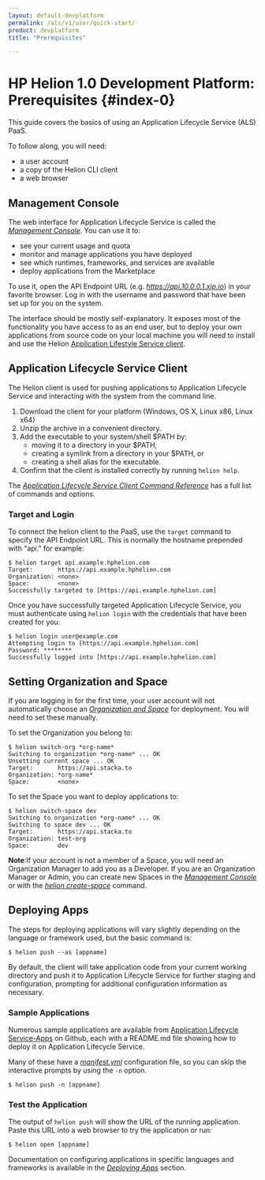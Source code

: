 ```yaml
---
layout: default-devplatform
permalink: /als/v1/user/quick-start/
product: devplatform
title: "Prerequisites"

---
```

<!--PUBLISHED-->

# HP Helion 1.0 Development Platform: Prerequisites {#index-0}

This guide covers the basics of using an Application Lifecycle Service (ALS) PaaS.

To follow along,
you will need:

-   a user account
-   a copy of the Helion CLI client
-   a web browser


Management Console[](#management-console "Permalink to this headline")
-----------------------------------------------------------------------

The web interface for Application Lifecycle Service is called the [*Management
Console*](/als/v1/admin/console/customize/#management-console). You can use it to:

-   see your current usage and quota
-   monitor and manage applications you have deployed
-   see which runtimes, frameworks, and services are available
-   deploy applications from the Marketplace

To use it, open the API Endpoint URL (e.g. *https://api.10.0.0.1.xip.io*) in
your favorite browser. Log in with the username and password that have
been set up for you on the system.

The interface should be mostly self-explanatory. It exposes most of the
functionality you have access to as an end user, but to deploy your own
applications from source code on your local machine you will need to install and use
the Helion [Application Lifestyle Service client](/als/v1/user/client/#helion-client-setup).

Application Lifecycle Service Client[](#helion-client "Permalink to this headline")
-----------------------------------------------------------------

The Helion client is used for pushing
applications to Application Lifecycle Service and interacting with the system from the
command line.

1.  Download the client for your platform (Windows, OS X, Linux x86,
    Linux x64)
2.  Unzip the archive in a convenient directory.
3.  Add the executable to your system/shell \$PATH by:
	- moving it to a directory in your \$PATH,
	-   creating a symlink from a directory in your \$PATH, or
	-   creating a shell alias for the executable.
4.  Confirm that the client is installed correctly by running
    `helion help`.

The [*Application Lifecycle Service Client Command
Reference*](/als/v1/user/reference/client-ref/#command-ref-client) has a full
list of commands and options.

### Target and Login[](#target-and-login "Permalink to this headline")

To connect the helion client to the PaaS, use
the `target` command to specify the API Endpoint
URL. This is normally the hostname prepended with "api." for example:

	$ helion target api.example.hphelion.com
	Target:       https://api.example.hphelion.com
	Organization: <none>
	Space:        <none>
	Successfully targeted to [https://api.example.hphelion.com]

Once you have successfully targeted Application Lifecycle Service, you must authenticate
using `helion login` with the credentials that
have been created for you:

	$ helion login user@example.com
	Attempting login to [https://api.example.hphelion.com]
	Password: ********
	Successfully logged into [https://api.example.hphelion.com]


Setting Organization and Space[](#setting-organization-and-space "Permalink to this headline")
-----------------------------------------------------------------------------------------------

If you are logging in for the first time, your user account will not
automatically choose an [*Organization and
Space*](/als/v1/user/deploy/orgs-spaces/#orgs-spaces) for deployment. You will need to set these manually.

To set the Organization you belong to:

    $ helion switch-org *org-name*
    Switching to organization *org-name* ... OK
    Unsetting current space ... OK
    Target:       https://api.stacka.to
    Organization: *org-name*
    Space:        <none>

To set the Space you want to deploy applications to:

    $ helion switch-space dev
    Switching to organization *org-name* ... OK
    Switching to space dev ... OK
    Target:       https://api.stacka.to
    Organization: test-org
    Space:        dev

**Note**:If your account is not a member of a Space, you will need an
Organization Manager to add you as a Developer. If you are an
Organization Manager or Admin, you can create new Spaces in the
[*Management Console*](/als/v1/admin/console/customize/#user-console-space) or with
the [*helion
create-space*](/als/v1/user/reference/client-ref/#command-create-space)
command.

Deploying Apps[](#deploying-apps "Permalink to this headline")
---------------------------------------------------------------

The steps for deploying applications will vary slightly depending on the
language or framework used, but the basic command is:

	$ helion push --as [appname]

By default, the client will take application code from your current
working directory and push it to Application Lifecycle Service for further staging and
configuration, prompting for additional configuration information as
necessary.

### Sample Applications[](#sample-applications "Permalink to this headline")

Numerous sample applications are available from
[Application Lifecycle Service-Apps](https://github.com/Stackato-Apps) on Github, each with a
README.md file showing how to deploy it on Application Lifecycle Service.

Many of these have a [*manifest.yml*](/als/v1/user/deploy/manifestyml/) configuration
file, so you can skip the interactive prompts by using the
`-n` option.

	$ helion push -n [appname]

### Test the Application[](#test-the-application "Permalink to this headline")

The output of `helion push` will show the URL of
the running application. Paste this URL into a web browser to try the
application or run:

	$ helion open [appname]

Documentation on configuring applications in specific languages and
frameworks is available in the [*Deploying Apps*](/als/v1/user/deploy/#deploying-apps) section.


